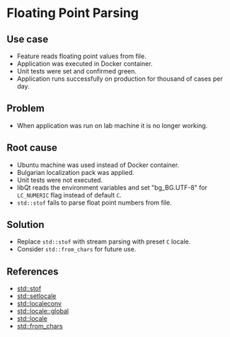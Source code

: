 # Floating Point Parsing

## Use case
* Feature reads floating point values from file.
* Application was executed in Docker container.
* Unit tests were set and confirmed green.
* Application runs successfully on production for thousand of cases per day.

## Problem
* When application was run on lab machine it is no longer working.

## Root cause
* Ubuntu machine was used instead of Docker container.
* Bulgarian localization pack was applied.
* Unit tests were not executed.
* libQt reads the environment variables and set "bg_BG.UTF-8" for `LC_NUMERIC` flag instead of default `C`.
* `std::stof` fails to parse float point numbers from file. 

## Solution
* Replace `std::stof` with stream parsing with preset `C` locale.
* Consider `std::from_chars` for future use.

## References
* [std::stof](https://en.cppreference.com/w/cpp/string/basic_string/stof)
* [std::setlocale](https://en.cppreference.com/w/cpp/locale/setlocale)
* [std::localeconv](https://en.cppreference.com/w/cpp/locale/localeconv)
* [std::locale::global](https://en.cppreference.com/w/cpp/locale/locale/global)
* [std::locale](https://en.cppreference.com/w/cpp/locale/locale)
* [std::from_chars](https://en.cppreference.com/w/cpp/utility/from_chars)
